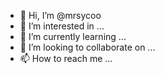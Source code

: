 - 👋 Hi, I’m @mrsycoo
- 👀 I’m interested in ...
- 🌱 I’m currently learning ...
- 💞️ I’m looking to collaborate on ...
- 📫 How to reach me ...

<!---
mrsycoo/mrsycoo is a ✨ special ✨ repository because its `README.md` (this file) appears on your GitHub profile.
You can click the Preview link to take a look at your changes.
--->
